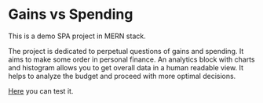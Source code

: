 # Gains vs Spending

This is a demo SPA project in MERN stack.

The project is dedicated to perpetual questions of gains and spending. It aims to make some order in personal finance. An analytics block with charts and histogram allows you to get overall data in a human readable view. It helps to analyze the budget and proceed with more optimal decisions.

[Here](http://5.53.124.22/gains-vs-spending) you can test it.
